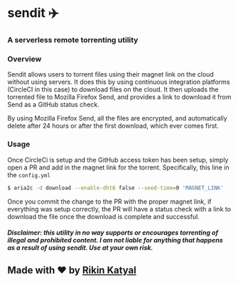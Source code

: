 # sendit ✈️
### A serverless remote torrenting utility

### Overview
Sendit allows users to torrent files using their magnet link on the cloud without using servers. It does this by using continuous integration platforms (CircleCI in this case) to download files on the cloud. It then uploads the torrented file to Mozilla Firefox Send, and provides a link to download it from Send as a GitHub status check.

By using Mozilla Firefox Send, all the files are encrypted, and automatically delete after 24 hours or after the first download, which ever comes first.

### Usage
Once CircleCi is setup and the GitHub access token has been setup, simply open a PR and add in the magnet link for the torrent. Specifically, this line in the `config.yml`
```bash
$ aria2c -d download --enable-dht6 false --seed-time=0 'MAGNET_LINK'
```
Once you commit the change to the PR with the proper magnet link, if everything was setup correctly, the PR will have a status check with a link to download the file once the download is complete and successful.


##### Disclaimer: this utility in no way supports or encourages torrenting of illegal and prohibited content. I am not liable for anything that happens as a result of using sendit. Use at your own risk.

## Made with ❤️ by [Rikin Katyal](https://sirvar.com)
